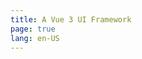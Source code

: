 ```yaml
---
title: A Vue 3 UI Framework
page: true
lang: en-US
---
```

<ClientOnly>
  <vp-home />
</ClientOnly>
